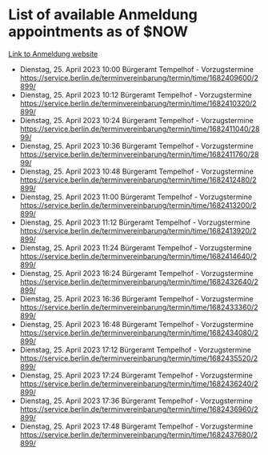 # List of available Anmeldung appointments as of $NOW
[Link to Anmeldung website](https://service.berlin.de/terminvereinbarung/termin/tag.php?termin=1&anliegen[]=120686&dienstleisterlist=122210,122217,327316,122219,327312,122227,327314,122231,327346,122243,327348,122254,122252,329742,122260,329745,122262,329748,122271,327278,122273,327274,122277,327276,330436,122280,327294,122282,327290,122284,327292,122291,327270,122285,327266,122286,327264,122296,327268,150230,329760,122297,327286,122294,327284,122312,329763,122314,329775,122304,327330,122311,327334,122309,327332,317869,122281,327352,122279,329772,122283,122276,327324,122274,327326,122267,329766,122246,327318,122251,327320,122257,327322,122208,327298,122226,327300&herkunft=http%3A%2F%2Fservice.berlin.de%2Fdienstleistung%2F120686%2F)
- Dienstag, 25. April 2023 10:00 Bürgeramt Tempelhof - Vorzugstermine https://service.berlin.de/terminvereinbarung/termin/time/1682409600/2899/
- Dienstag, 25. April 2023 10:12 Bürgeramt Tempelhof - Vorzugstermine https://service.berlin.de/terminvereinbarung/termin/time/1682410320/2899/
- Dienstag, 25. April 2023 10:24 Bürgeramt Tempelhof - Vorzugstermine https://service.berlin.de/terminvereinbarung/termin/time/1682411040/2899/
- Dienstag, 25. April 2023 10:36 Bürgeramt Tempelhof - Vorzugstermine https://service.berlin.de/terminvereinbarung/termin/time/1682411760/2899/
- Dienstag, 25. April 2023 10:48 Bürgeramt Tempelhof - Vorzugstermine https://service.berlin.de/terminvereinbarung/termin/time/1682412480/2899/
- Dienstag, 25. April 2023 11:00 Bürgeramt Tempelhof - Vorzugstermine https://service.berlin.de/terminvereinbarung/termin/time/1682413200/2899/
- Dienstag, 25. April 2023 11:12 Bürgeramt Tempelhof - Vorzugstermine https://service.berlin.de/terminvereinbarung/termin/time/1682413920/2899/
- Dienstag, 25. April 2023 11:24 Bürgeramt Tempelhof - Vorzugstermine https://service.berlin.de/terminvereinbarung/termin/time/1682414640/2899/
- Dienstag, 25. April 2023 16:24 Bürgeramt Tempelhof - Vorzugstermine https://service.berlin.de/terminvereinbarung/termin/time/1682432640/2899/
- Dienstag, 25. April 2023 16:36 Bürgeramt Tempelhof - Vorzugstermine https://service.berlin.de/terminvereinbarung/termin/time/1682433360/2899/
- Dienstag, 25. April 2023 16:48 Bürgeramt Tempelhof - Vorzugstermine https://service.berlin.de/terminvereinbarung/termin/time/1682434080/2899/
- Dienstag, 25. April 2023 17:12 Bürgeramt Tempelhof - Vorzugstermine https://service.berlin.de/terminvereinbarung/termin/time/1682435520/2899/
- Dienstag, 25. April 2023 17:24 Bürgeramt Tempelhof - Vorzugstermine https://service.berlin.de/terminvereinbarung/termin/time/1682436240/2899/
- Dienstag, 25. April 2023 17:36 Bürgeramt Tempelhof - Vorzugstermine https://service.berlin.de/terminvereinbarung/termin/time/1682436960/2899/
- Dienstag, 25. April 2023 17:48 Bürgeramt Tempelhof - Vorzugstermine https://service.berlin.de/terminvereinbarung/termin/time/1682437680/2899/
